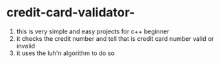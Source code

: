 # credit-card-validator-
1. this is very simple and easy projects for c++ beginner 
2. it checks the credit number and tell that is credit card number valid or invalid 
3. it uses the luh'n algorithm to do so
